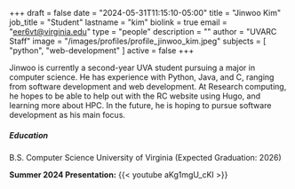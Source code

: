 +++
draft = false
date = "2024-05-31T11:15:10-05:00"
title = "Jinwoo Kim"
job_title = "Student"
lastname = "kim"
biolink = true
email = "eer6vt@virginia.edu"
type = "people"
description = ""
author = "UVARC Staff"
image = "/images/profiles/profile_jinwoo_kim.jpeg"
subjects = [
  "python", "web-development"
]
active = false
+++

Jinwoo is currently a second-year UVA student pursuing a major in computer science. He has experience with Python, Java, and C, ranging from software development and web development. At Research computing, he hopes to be able to help out with the RC website using Hugo, and learning more about HPC. In the future, he is hoping to pursue software development as his main focus.

##### Education

B.S. Computer Science
University of Virginia (Expected Graduation: 2026)

**Summer 2024 Presentation:**
{{< youtube aKg1mgU_cKI >}}

